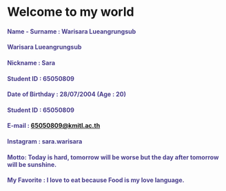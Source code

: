 # **Welcome to my world**
#### **<font color='DarkSlateBlue'>Name - Surname : Warisara Lueangrungsub</font>**
#### **<font color='DarkSlateBlue'> Warisara Lueangrungsub </font>**
#### **<font color='DarkSlateBlue'>Nickname : Sara</font>**
#### **<font color='DarkSlateBlue'>Student ID : 65050809</font>**
#### **<font color='DarkSlateBlue'>Date of Birthday : 28/07/2004 (Age : 20)</font>**
#### **<font color='DarkSlateBlue'>Student ID : 65050809</font>**
#### **<font color='DarkSlateBlue'>E-mail : 65050809@kmitl.ac.th</font>**
#### **<font color='DarkSlateBlue'>Instagram : sara.warisara</font>**
#### **<font color='DarkSlateBlue'>Motto: Today is hard, tomorrow will be worse but the day after tomorrow will be sunshine.</font>**
#### **<font color='DarkSlateBlue'>My Favorite : I love to eat because Food is my love language.</font>**
